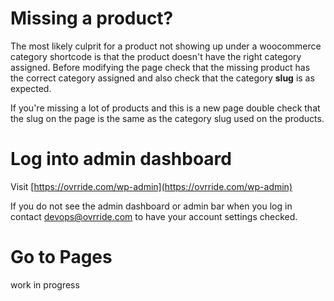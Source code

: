 <!-- TITLE: Change Products On Pages -->
<!-- SUBTITLE: Change products shown on Bus Stop or Destination Pages -->

# Missing a product?
The most likely culprit for a product not showing up under a woocommerce category shortcode is that the product doesn't have the right category assigned. 
Before modifying the page check that the missing product has the correct category assigned and also check that the category **slug** is as expected.

If you're missing a lot of products and this is a new page double check that the slug on the page is the same as the category slug used on the products.

# Log into admin dashboard
Visit [https://ovrride.com/wp-admin](https://ovrride.com/wp-admin)

If you do not see the admin dashboard or admin bar when you log in contact [devops@ovrride.com](mailto:devops@ovrride.com) to have your account settings checked.

# Go to Pages
work in progress